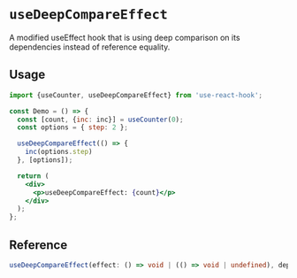 # `useDeepCompareEffect`

A modified useEffect hook that is using deep comparison on its dependencies instead of reference equality.

## Usage

```jsx
import {useCounter, useDeepCompareEffect} from 'use-react-hook';

const Demo = () => {
  const [count, {inc: inc}] = useCounter(0);
  const options = { step: 2 };

  useDeepCompareEffect(() => {
    inc(options.step)
  }, [options]);

  return (
    <div>
      <p>useDeepCompareEffect: {count}</p>
    </div>
  );
};
```

## Reference

```ts
useDeepCompareEffect(effect: () => void | (() => void | undefined), deps: any[]);
```

